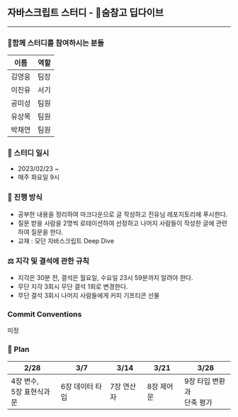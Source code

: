 ## 자바스크립트 스터디 - 🌊숨참고 딥다이브

---

### 🐾함께 스터디를 참여하시는 분들

| 이름   | 역할 |
| ------ | ---- |
| 김영웅 | 팀장 |
| 이진유 | 서기 |
| 공미성 | 팀원 |
| 유상목 | 팀원 |
| 박채연 | 팀원 |

### 📆 스터디 일시

- 2023/02/23 ~
- 매주 화요일 9시

### 🚀 진행 방식

- 공부한 내용을 정리하여 마크다운으로 글 작성하고 진유님 레포지토리에 푸시한다.
- 질문 받을 사람을 2명씩 로테이션하여 선정하고 나머지 사람들이 작성한 글에 관련하여 질문을 한다.
- 교재 : 모던 자바스크립트 Deep Dive

### ⚖️ 지각 및 결석에 관한 규칙

- 지각은 30분 전, 결석은 월요일, 수요일 23시 59분까지 알려야 한다.
- 무단 지각 3회시 무단 결석 1회로 변경한다.
- 무단 결석 3회시 나머지 사람들에게 커피 기프티콘 선물

### Commit Conventions

미정

### 🏁 Plan

| 2/28     | 3/7             | 3/14            | 3/21       | 3/28       |
| -------- | --------------- | --------------- | ---------- | ---------- |
| 4장 변수,<br/> 5장 표현식과 문|  6장 데이터 타입 | 7장 연산자 | 8장 제어문 | 9장 타입 변환과 <br/> 단축 평가|

